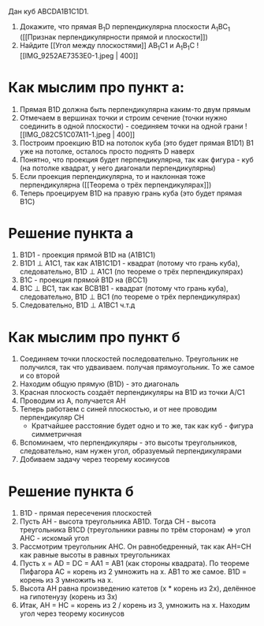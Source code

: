Дан куб ABCDA1B1C1D1. 
1. Докажите, что прямая B<sub>1</sub>D перпендикулярна плоскости A<sub>1</sub>BC<sub>1</sub> ([[Признак перпендикулярности прямой и плоскости]])
2. Найдите [[Угол между плоскостями]] AB<sub>1</sub>C1 и A<sub>1</sub>B<sub>1</sub>C
![[IMG_9252AE7353E0-1.jpeg | 400]] 
# Как мыслим про пункт а:
1. Прямая B1D должна быть перпендикулярна каким-то двум прямым 
2. Отмечаем в вершинах точки и строим сечение (точки нужно соединить в одной плоскости) - соединяем точки на одной грани 
![[IMG_082C51C07A11-1.jpeg | 400]]
3. Построим проекцию B1D на потолок куба (это будет прямая B1D1)
	B1 уже на потолке, осталось просто поднять D наверх
4. Понятно, что проекция будет перпендикулярна, так как фигура - куб (на потолке квадрат, у него диагонали перпендикулярны)
5. Если проекция перпендикулярна, то и наклонная тоже перпендикулярна ([[Теорема о трёх перпендикулярах]])
6. Теперь проецируем B1D на правую грань куба (это будет прямая B1C)
# Решение пункта а
1. B1D1 - проекция прямой B1D на (A1B1C1)
2. B1D1 ⊥ A1C1, так как A1B1C1D1 - квадрат (потому что грань куба), следовательно, B1D ⊥ A1C1 (по теореме о трёх перпендикулярах)
3. B1C - проекция прямой B1D на (BCC1)
4. B1C ⊥ BC1, так как BCB1B1 - квадрат (потому что грань куба), следовательно, B1D ⊥ BC1 (по теореме о трёх перпендикулярах)
5. Следовательно, B1D ⊥ A1BC1 ч.т.д
# Как мыслим про пункт б
1. Соединяем точки плоскостей последовательно. Треугольник не получился, так что удваиваем. получая прямоугольник. То же самое и со второй
2. Находим общую прямую (B1D) - это диагональ 
3. Красная плоскость создаёт перпендикуляры на B1D из точки А/С1
4. Проводим из А, получается AH
5. Теперь работаем с синей плоскостью, и от нее проводим перпендикуляр CH
	- Кратчайшее расстояние будет одно и то же, так как куб - фигура симметричная
6. Вспоминаем, что перпендикуляры - это высоты треугольников, следовательно, нам нужен угол, образуемый перпендикулярами
7. Добиваем задачу через теорему косинусов
# Решение пункта б
1. B1D - прямая пересечения плоскостей
2. Пусть AH - высота треугольника AB1D. Тогда CH - высота треугольника B1CD (треугольники равны по трём сторонам) => угол AHC - искомый угол 
3. Рассмотрим треугольник AHC. Он равнобедренный, так как AH=CH как равные высоты в равных треугольниках
4. Пусть x = AD = DC = AA1 = AB1 (как стороны квадрата). По теореме Пифагора AC = корень из 2 умножить на х. AB1 то же самое. B1D = корень из 3 умножить на х. 
5. Высота AH равна произведению катетов (x * корень из 2x), делённое на гипотенузу (корень из 3х)
6. Итак, AH = HC = корень из 2 / корень из 3, умножить на х. Находим угол через теорему косинусов